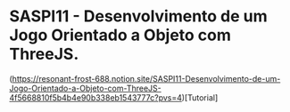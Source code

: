 # SASPI11 - Desenvolvimento de um Jogo Orientado a Objeto com ThreeJS.
(https://resonant-frost-688.notion.site/SASPI11-Desenvolvimento-de-um-Jogo-Orientado-a-Objeto-com-ThreeJS-4f5668810f5b4b4e90b338eb1543777c?pvs=4)[Tutorial]

